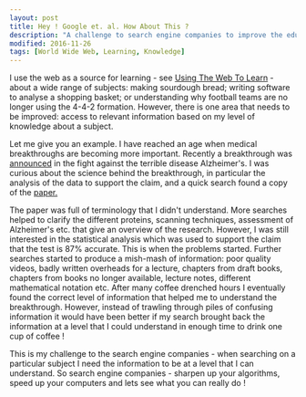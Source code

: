 ```yaml
---
layout: post
title: Hey ! Google et. al. How About This ?
description: "A challenge to search engine companies to improve the educational aspects of the web."
modified: 2016-11-26
tags: [World Wide Web, Learning, Knowledge]
---
```


<p>
I use the web as a source for learning - see
<a href="http://dtinblack.github.io/learn-to-learn/">Using The Web To Learn</a> - about a wide range of subjects: making sourdough bread;  writing software to analyse a shopping basket; or understanding why football teams are no longer using the 4-4-2 formation. However, there is one area that needs to be improved: access to relevant information based on my level of knowledge about a subject.
</p>

Let me give you an example. I have reached an age when medical breakthroughs are becoming more important. Recently a breakthrough was <a href="http://www.nhs.uk/news/2014/07July/Pages/Blood-test-for-Alzheimers-no-better-than-coin-toss.aspx">announced</a> in the fight against the terrible disease Alzheimer's. I was curious about the science behind the breakthrough, in particular the analysis of the data to support the claim, and a quick search found a copy of the <a href="http://www.alzheimersanddementia.com/article/S1552-5260(14)02454-6/abstract"> paper.</a>

The paper was full of terminology that I didn't understand. More searches helped to clarify the different proteins, scanning techniques, assessment of Alzheimer's etc. that give an overview of the research. However, I was still interested in the statistical analysis which was used to support the claim that the test is 87% accurate. This is when the problems started. Further searches started to produce a mish-mash of information: poor quality videos, badly written overheads for a lecture, chapters from draft books, chapters from books no longer available, lecture notes, different mathematical notation etc.  After many coffee drenched hours I eventually found the correct level of information that helped me to understand the breakthrough. However, instead of trawling through piles of confusing information it would have been better if my search brought back the information at a level that I could understand in enough time to drink one cup of coffee !

This is my challenge to the search engine companies - when searching on a particular subject I need the
information to be at a level that I can understand. So search engine companies - sharpen up your algorithms, speed up your computers and lets see what you can really do !
